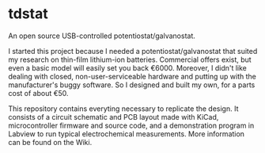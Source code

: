 # tdstat
An open source USB-controlled potentiostat/galvanostat.

I started this project because I needed a potentiostat/galvanostat that suited my research on thin-film lithium-ion batteries. Commercial offers exist, but even a basic model will easily set you back €6000. Moreover, I didn't like dealing with closed, non-user-serviceable hardware and putting up with the manufacturer's buggy software. So I designed and built my own, for a parts cost of about €50.

This repository contains everyting necessary to replicate the design. It consists of a circuit schematic and PCB layout made with KiCad, microcontroller firmware and source code, and a demonstration program in Labview to run typical electrochemical measurements. More information can be found on the Wiki.
